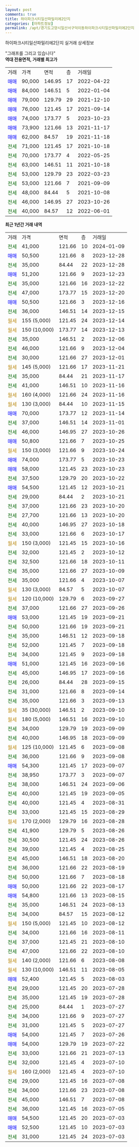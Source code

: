 ```yaml
---
layout: post
comments: true
title: 하이파크시티일산파밀리에2단지
categories: [아파트정보]
permalink: /apt/경기도고양시일산서구덕이동하이파크시티일산파밀리에2단지
---
```


하이파크시티일산파밀리에2단지 실거래 상세정보

<script type="text/javascript">
  google.charts.load('current', {'packages':['line', 'corechart']});
  google.charts.setOnLoadCallback(drawChart);

  function drawChart() {
    var data = new google.visualization.DataTable();
    data.addColumn('date', '거래일');
    data.addColumn('number', "매매");
    data.addColumn('number', "전세");
    data.addColumn('number', "전매");

    data.addRows([[new Date(Date.parse("2024-01-09")), null, 41000, null], [new Date(Date.parse("2023-12-28")), 50500, null, null], [new Date(Date.parse("2023-12-28")), null, 35000, null], [new Date(Date.parse("2023-12-23")), 51200, null, null], [new Date(Date.parse("2023-12-22")), null, 35000, null], [new Date(Date.parse("2023-12-20")), null, 47000, null], [new Date(Date.parse("2023-12-16")), 50500, null, null], [new Date(Date.parse("2023-12-15")), null, 36000, null], [new Date(Date.parse("2023-12-14")), null, null, null], [new Date(Date.parse("2023-12-13")), null, null, null], [new Date(Date.parse("2023-12-06")), null, 35000, null], [new Date(Date.parse("2023-12-04")), null, 46000, null], [new Date(Date.parse("2023-12-01")), null, 30000, null], [new Date(Date.parse("2023-11-21")), null, null, null], [new Date(Date.parse("2023-11-17")), null, 35000, null], [new Date(Date.parse("2023-11-16")), null, 41000, null], [new Date(Date.parse("2023-11-16")), null, null, null], [new Date(Date.parse("2023-11-15")), null, null, null], [new Date(Date.parse("2023-11-14")), 70000, null, null], [new Date(Date.parse("2023-11-01")), null, 37000, null], [new Date(Date.parse("2023-10-26")), null, 46000, null], [new Date(Date.parse("2023-10-25")), 50800, null, null], [new Date(Date.parse("2023-10-24")), null, null, null], [new Date(Date.parse("2023-10-23")), 74000, null, null], [new Date(Date.parse("2023-10-23")), 58000, null, null], [new Date(Date.parse("2023-10-22")), null, 37500, null], [new Date(Date.parse("2023-10-21")), 54500, null, null], [new Date(Date.parse("2023-10-21")), null, 29000, null], [new Date(Date.parse("2023-10-20")), null, 37000, null], [new Date(Date.parse("2023-10-20")), null, 27700, null], [new Date(Date.parse("2023-10-18")), null, 40000, null], [new Date(Date.parse("2023-10-17")), null, 33000, null], [new Date(Date.parse("2023-10-16")), null, null, null], [new Date(Date.parse("2023-10-12")), null, 32000, null], [new Date(Date.parse("2023-10-11")), null, 32500, null], [new Date(Date.parse("2023-10-09")), null, 35000, null], [new Date(Date.parse("2023-10-07")), null, 35000, null], [new Date(Date.parse("2023-10-07")), null, null, null], [new Date(Date.parse("2023-09-27")), null, null, null], [new Date(Date.parse("2023-09-26")), null, 37000, null], [new Date(Date.parse("2023-09-21")), 53000, null, null], [new Date(Date.parse("2023-09-21")), null, 50000, null], [new Date(Date.parse("2023-09-18")), null, 35000, null], [new Date(Date.parse("2023-09-18")), null, 52000, null], [new Date(Date.parse("2023-09-18")), null, 34000, null], [new Date(Date.parse("2023-09-16")), 51000, null, null], [new Date(Date.parse("2023-09-16")), null, 45000, null], [new Date(Date.parse("2023-09-15")), null, 26000, null], [new Date(Date.parse("2023-09-14")), null, 31000, null], [new Date(Date.parse("2023-09-13")), null, 35000, null], [new Date(Date.parse("2023-09-10")), null, null, null], [new Date(Date.parse("2023-09-10")), null, null, null], [new Date(Date.parse("2023-09-09")), null, 34000, null], [new Date(Date.parse("2023-09-09")), null, 40000, null], [new Date(Date.parse("2023-09-08")), null, null, null], [new Date(Date.parse("2023-09-08")), null, 36000, null], [new Date(Date.parse("2023-09-07")), 54300, null, null], [new Date(Date.parse("2023-09-07")), null, 38950, null], [new Date(Date.parse("2023-09-06")), null, 38000, null], [new Date(Date.parse("2023-09-05")), null, 40000, null], [new Date(Date.parse("2023-08-31")), null, 40000, null], [new Date(Date.parse("2023-08-29")), null, 33000, null], [new Date(Date.parse("2023-08-28")), null, null, null], [new Date(Date.parse("2023-08-26")), null, 41900, null], [new Date(Date.parse("2023-08-26")), null, 30500, null], [new Date(Date.parse("2023-08-25")), null, 39000, null], [new Date(Date.parse("2023-08-20")), null, 45000, null], [new Date(Date.parse("2023-08-19")), null, 36000, null], [new Date(Date.parse("2023-08-18")), null, 50000, null], [new Date(Date.parse("2023-08-17")), 50000, null, null], [new Date(Date.parse("2023-08-15")), 54800, null, null], [new Date(Date.parse("2023-08-13")), null, 35000, null], [new Date(Date.parse("2023-08-12")), null, 34000, null], [new Date(Date.parse("2023-08-12")), null, null, null], [new Date(Date.parse("2023-08-11")), null, 34000, null], [new Date(Date.parse("2023-08-10")), null, 37000, null], [new Date(Date.parse("2023-08-10")), null, 47000, null], [new Date(Date.parse("2023-08-08")), null, null, null], [new Date(Date.parse("2023-08-05")), null, null, null], [new Date(Date.parse("2023-08-03")), 52400, null, null], [new Date(Date.parse("2023-07-28")), null, 29000, null], [new Date(Date.parse("2023-07-28")), null, 35000, null], [new Date(Date.parse("2023-07-27")), null, 25000, null], [new Date(Date.parse("2023-07-27")), null, 34000, null], [new Date(Date.parse("2023-07-27")), null, 31000, null], [new Date(Date.parse("2023-07-26")), 54000, null, null], [new Date(Date.parse("2023-07-22")), 54000, null, null], [new Date(Date.parse("2023-07-13")), null, 33000, null], [new Date(Date.parse("2023-07-10")), null, 32000, null], [new Date(Date.parse("2023-07-10")), null, null, null], [new Date(Date.parse("2023-07-08")), null, 29000, null], [new Date(Date.parse("2023-07-08")), null, 34000, null], [new Date(Date.parse("2023-07-08")), null, 45000, null], [new Date(Date.parse("2023-07-05")), null, 36000, null], [new Date(Date.parse("2023-07-03")), 54500, null, null], [new Date(Date.parse("2023-07-03")), 52500, null, null], [new Date(Date.parse("2023-07-03")), null, 31000, null]]);

    var options = {
      hAxis: {
        format: 'yyyy/MM/dd'
      },    
      lineWidth: 0,
      pointsVisible: true,    
      title: '최근 1년간 유형별 실거래가 분포',
      legend: { position: 'bottom' }
    };

    var formatter = new google.visualization.NumberFormat({pattern:'###,###'} );
    formatter.format(data, 1);
    formatter.format(data, 2);
    
    setTimeout(function() {
        var chart = new google.visualization.LineChart(document.getElementById('columnchart_material'));
        chart.draw(data, (options));
        document.getElementById('loading').style.display = 'none';
    }, 200);
  }
</script>


<div id="loading" style="z-index:20; display: block; margin-left: 0px">"그래프를 그리고 있습니다"</div>
<div id="columnchart_material" style="width: 95%; margin-left: 0px; display: block"></div>
<!-- contents start -->
<b>역대 전용면적, 거래별 최고가</b>
<table class="sortable">
    <tr>
      <td>거래</td>
      <td>가격</td>
      <td>면적</td>
      <td>층</td>
      <td>거래일</td>
    </tr>
        <tr>
          <td><a style="color: blue">매매</a></td>
          <td>90,000</td>
          <td>146.95</td>
          <td>17</td>
          <td>2022-04-22</td>
        </tr>            <tr>
          <td><a style="color: blue">매매</a></td>
          <td>84,000</td>
          <td>146.51</td>
          <td>5</td>
          <td>2022-01-04</td>
        </tr>            <tr>
          <td><a style="color: blue">매매</a></td>
          <td>79,000</td>
          <td>129.79</td>
          <td>29</td>
          <td>2021-12-10</td>
        </tr>            <tr>
          <td><a style="color: blue">매매</a></td>
          <td>76,000</td>
          <td>121.45</td>
          <td>17</td>
          <td>2021-09-14</td>
        </tr>            <tr>
          <td><a style="color: blue">매매</a></td>
          <td>74,000</td>
          <td>173.77</td>
          <td>5</td>
          <td>2023-10-23</td>
        </tr>            <tr>
          <td><a style="color: blue">매매</a></td>
          <td>73,900</td>
          <td>121.66</td>
          <td>13</td>
          <td>2021-11-17</td>
        </tr>            <tr>
          <td><a style="color: blue">매매</a></td>
          <td>62,000</td>
          <td>84.57</td>
          <td>19</td>
          <td>2021-11-18</td>
        </tr>        
        <tr>
              <td><a style="color: darkgreen">전세</a></td>
              <td>71,000</td>
              <td>121.45</td>
              <td>17</td>
              <td>2021-10-18</td>
            </tr>            <tr>
              <td><a style="color: darkgreen">전세</a></td>
              <td>70,000</td>
              <td>173.77</td>
              <td>4</td>
              <td>2022-05-25</td>
            </tr>            <tr>
              <td><a style="color: darkgreen">전세</a></td>
              <td>63,000</td>
              <td>146.51</td>
              <td>11</td>
              <td>2021-10-18</td>
            </tr>            <tr>
              <td><a style="color: darkgreen">전세</a></td>
              <td>53,000</td>
              <td>129.79</td>
              <td>23</td>
              <td>2022-03-23</td>
            </tr>            <tr>
              <td><a style="color: darkgreen">전세</a></td>
              <td>53,000</td>
              <td>121.66</td>
              <td>7</td>
              <td>2021-09-09</td>
            </tr>            <tr>
              <td><a style="color: darkgreen">전세</a></td>
              <td>48,000</td>
              <td>84.44</td>
              <td>5</td>
              <td>2021-10-08</td>
            </tr>            <tr>
              <td><a style="color: darkgreen">전세</a></td>
              <td>46,000</td>
              <td>146.95</td>
              <td>27</td>
              <td>2023-10-26</td>
            </tr>            <tr>
              <td><a style="color: darkgreen">전세</a></td>
              <td>40,000</td>
              <td>84.57</td>
              <td>12</td>
              <td>2022-06-01</td>
            </tr>        
    
</table>

<b>최근 1년간 거래 내역</b>

<table class="sortable">
    <tr>
      <td>거래</td>
      <td>가격</td>
      <td>면적</td>
      <td>층</td>
      <td>거래일</td>
    </tr>
    <tr>
      <td><a style="color: darkgreen">전세</a></td>
      <td>41,000</td>
      <td>121.66</td>
      <td>10</td>
      <td>2024-01-09</td>
    </tr>          <tr>
      <td><a style="color: blue">매매</a></td>
      <td>50,500</td>
      <td>121.66</td>
      <td>8</td>
      <td>2023-12-28</td>
    </tr>          <tr>
      <td><a style="color: darkgreen">전세</a></td>
      <td>35,000</td>
      <td>84.44</td>
      <td>22</td>
      <td>2023-12-28</td>
    </tr>          <tr>
      <td><a style="color: blue">매매</a></td>
      <td>51,200</td>
      <td>121.66</td>
      <td>9</td>
      <td>2023-12-23</td>
    </tr>          <tr>
      <td><a style="color: darkgreen">전세</a></td>
      <td>35,000</td>
      <td>121.66</td>
      <td>16</td>
      <td>2023-12-22</td>
    </tr>          <tr>
      <td><a style="color: darkgreen">전세</a></td>
      <td>47,000</td>
      <td>173.77</td>
      <td>15</td>
      <td>2023-12-20</td>
    </tr>          <tr>
      <td><a style="color: blue">매매</a></td>
      <td>50,500</td>
      <td>121.66</td>
      <td>3</td>
      <td>2023-12-16</td>
    </tr>          <tr>
      <td><a style="color: darkgreen">전세</a></td>
      <td>36,000</td>
      <td>146.51</td>
      <td>14</td>
      <td>2023-12-15</td>
    </tr>          <tr>
      <td><a style="color: darkgoldenrod">월세</a></td>
      <td>155 (5,000)</td>
      <td>121.45</td>
      <td>24</td>
      <td>2023-12-14</td>
    </tr>          <tr>
      <td><a style="color: darkgoldenrod">월세</a></td>
      <td>150 (10,000)</td>
      <td>173.77</td>
      <td>14</td>
      <td>2023-12-13</td>
    </tr>          <tr>
      <td><a style="color: darkgreen">전세</a></td>
      <td>35,000</td>
      <td>146.51</td>
      <td>2</td>
      <td>2023-12-06</td>
    </tr>          <tr>
      <td><a style="color: darkgreen">전세</a></td>
      <td>46,000</td>
      <td>121.66</td>
      <td>9</td>
      <td>2023-12-04</td>
    </tr>          <tr>
      <td><a style="color: darkgreen">전세</a></td>
      <td>30,000</td>
      <td>121.66</td>
      <td>27</td>
      <td>2023-12-01</td>
    </tr>          <tr>
      <td><a style="color: darkgoldenrod">월세</a></td>
      <td>145 (5,000)</td>
      <td>121.66</td>
      <td>17</td>
      <td>2023-11-21</td>
    </tr>          <tr>
      <td><a style="color: darkgreen">전세</a></td>
      <td>35,000</td>
      <td>84.44</td>
      <td>21</td>
      <td>2023-11-17</td>
    </tr>          <tr>
      <td><a style="color: darkgreen">전세</a></td>
      <td>41,000</td>
      <td>146.51</td>
      <td>10</td>
      <td>2023-11-16</td>
    </tr>          <tr>
      <td><a style="color: darkgoldenrod">월세</a></td>
      <td>160 (4,000)</td>
      <td>121.66</td>
      <td>24</td>
      <td>2023-11-16</td>
    </tr>          <tr>
      <td><a style="color: darkgoldenrod">월세</a></td>
      <td>130 (3,000)</td>
      <td>84.44</td>
      <td>10</td>
      <td>2023-11-15</td>
    </tr>          <tr>
      <td><a style="color: blue">매매</a></td>
      <td>70,000</td>
      <td>173.77</td>
      <td>12</td>
      <td>2023-11-14</td>
    </tr>          <tr>
      <td><a style="color: darkgreen">전세</a></td>
      <td>37,000</td>
      <td>146.51</td>
      <td>14</td>
      <td>2023-11-01</td>
    </tr>          <tr>
      <td><a style="color: darkgreen">전세</a></td>
      <td>46,000</td>
      <td>146.95</td>
      <td>27</td>
      <td>2023-10-26</td>
    </tr>          <tr>
      <td><a style="color: blue">매매</a></td>
      <td>50,800</td>
      <td>121.66</td>
      <td>7</td>
      <td>2023-10-25</td>
    </tr>          <tr>
      <td><a style="color: darkgoldenrod">월세</a></td>
      <td>150 (3,000)</td>
      <td>121.66</td>
      <td>9</td>
      <td>2023-10-24</td>
    </tr>          <tr>
      <td><a style="color: blue">매매</a></td>
      <td>74,000</td>
      <td>173.77</td>
      <td>5</td>
      <td>2023-10-23</td>
    </tr>          <tr>
      <td><a style="color: blue">매매</a></td>
      <td>58,000</td>
      <td>121.45</td>
      <td>23</td>
      <td>2023-10-23</td>
    </tr>          <tr>
      <td><a style="color: darkgreen">전세</a></td>
      <td>37,500</td>
      <td>129.79</td>
      <td>20</td>
      <td>2023-10-22</td>
    </tr>          <tr>
      <td><a style="color: blue">매매</a></td>
      <td>54,500</td>
      <td>121.45</td>
      <td>12</td>
      <td>2023-10-21</td>
    </tr>          <tr>
      <td><a style="color: darkgreen">전세</a></td>
      <td>29,000</td>
      <td>84.44</td>
      <td>2</td>
      <td>2023-10-21</td>
    </tr>          <tr>
      <td><a style="color: darkgreen">전세</a></td>
      <td>37,000</td>
      <td>121.66</td>
      <td>23</td>
      <td>2023-10-20</td>
    </tr>          <tr>
      <td><a style="color: darkgreen">전세</a></td>
      <td>27,700</td>
      <td>121.66</td>
      <td>13</td>
      <td>2023-10-20</td>
    </tr>          <tr>
      <td><a style="color: darkgreen">전세</a></td>
      <td>40,000</td>
      <td>146.95</td>
      <td>27</td>
      <td>2023-10-18</td>
    </tr>          <tr>
      <td><a style="color: darkgreen">전세</a></td>
      <td>33,000</td>
      <td>121.66</td>
      <td>6</td>
      <td>2023-10-17</td>
    </tr>          <tr>
      <td><a style="color: darkgoldenrod">월세</a></td>
      <td>150 (3,000)</td>
      <td>121.45</td>
      <td>15</td>
      <td>2023-10-16</td>
    </tr>          <tr>
      <td><a style="color: darkgreen">전세</a></td>
      <td>32,000</td>
      <td>121.45</td>
      <td>2</td>
      <td>2023-10-12</td>
    </tr>          <tr>
      <td><a style="color: darkgreen">전세</a></td>
      <td>32,500</td>
      <td>121.66</td>
      <td>18</td>
      <td>2023-10-11</td>
    </tr>          <tr>
      <td><a style="color: darkgreen">전세</a></td>
      <td>35,000</td>
      <td>121.66</td>
      <td>27</td>
      <td>2023-10-09</td>
    </tr>          <tr>
      <td><a style="color: darkgreen">전세</a></td>
      <td>35,000</td>
      <td>121.66</td>
      <td>4</td>
      <td>2023-10-07</td>
    </tr>          <tr>
      <td><a style="color: darkgoldenrod">월세</a></td>
      <td>130 (3,000)</td>
      <td>84.57</td>
      <td>5</td>
      <td>2023-10-07</td>
    </tr>          <tr>
      <td><a style="color: darkgoldenrod">월세</a></td>
      <td>120 (10,000)</td>
      <td>129.79</td>
      <td>6</td>
      <td>2023-09-27</td>
    </tr>          <tr>
      <td><a style="color: darkgreen">전세</a></td>
      <td>37,000</td>
      <td>121.66</td>
      <td>27</td>
      <td>2023-09-26</td>
    </tr>          <tr>
      <td><a style="color: blue">매매</a></td>
      <td>53,000</td>
      <td>121.45</td>
      <td>19</td>
      <td>2023-09-21</td>
    </tr>          <tr>
      <td><a style="color: darkgreen">전세</a></td>
      <td>50,000</td>
      <td>121.66</td>
      <td>19</td>
      <td>2023-09-21</td>
    </tr>          <tr>
      <td><a style="color: darkgreen">전세</a></td>
      <td>35,000</td>
      <td>146.51</td>
      <td>12</td>
      <td>2023-09-18</td>
    </tr>          <tr>
      <td><a style="color: darkgreen">전세</a></td>
      <td>52,000</td>
      <td>121.45</td>
      <td>7</td>
      <td>2023-09-18</td>
    </tr>          <tr>
      <td><a style="color: darkgreen">전세</a></td>
      <td>34,000</td>
      <td>121.45</td>
      <td>9</td>
      <td>2023-09-18</td>
    </tr>          <tr>
      <td><a style="color: blue">매매</a></td>
      <td>51,000</td>
      <td>121.45</td>
      <td>16</td>
      <td>2023-09-16</td>
    </tr>          <tr>
      <td><a style="color: darkgreen">전세</a></td>
      <td>45,000</td>
      <td>146.95</td>
      <td>17</td>
      <td>2023-09-16</td>
    </tr>          <tr>
      <td><a style="color: darkgreen">전세</a></td>
      <td>26,000</td>
      <td>84.44</td>
      <td>28</td>
      <td>2023-09-15</td>
    </tr>          <tr>
      <td><a style="color: darkgreen">전세</a></td>
      <td>31,000</td>
      <td>121.66</td>
      <td>8</td>
      <td>2023-09-14</td>
    </tr>          <tr>
      <td><a style="color: darkgreen">전세</a></td>
      <td>35,000</td>
      <td>121.66</td>
      <td>3</td>
      <td>2023-09-13</td>
    </tr>          <tr>
      <td><a style="color: darkgoldenrod">월세</a></td>
      <td>35 (30,000)</td>
      <td>146.51</td>
      <td>2</td>
      <td>2023-09-10</td>
    </tr>          <tr>
      <td><a style="color: darkgoldenrod">월세</a></td>
      <td>180 (5,000)</td>
      <td>146.51</td>
      <td>16</td>
      <td>2023-09-10</td>
    </tr>          <tr>
      <td><a style="color: darkgreen">전세</a></td>
      <td>34,000</td>
      <td>129.79</td>
      <td>19</td>
      <td>2023-09-09</td>
    </tr>          <tr>
      <td><a style="color: darkgreen">전세</a></td>
      <td>40,000</td>
      <td>146.95</td>
      <td>18</td>
      <td>2023-09-09</td>
    </tr>          <tr>
      <td><a style="color: darkgoldenrod">월세</a></td>
      <td>125 (10,000)</td>
      <td>121.45</td>
      <td>6</td>
      <td>2023-09-08</td>
    </tr>          <tr>
      <td><a style="color: darkgreen">전세</a></td>
      <td>36,000</td>
      <td>121.66</td>
      <td>9</td>
      <td>2023-09-08</td>
    </tr>          <tr>
      <td><a style="color: blue">매매</a></td>
      <td>54,300</td>
      <td>121.45</td>
      <td>17</td>
      <td>2023-09-07</td>
    </tr>          <tr>
      <td><a style="color: darkgreen">전세</a></td>
      <td>38,950</td>
      <td>173.77</td>
      <td>3</td>
      <td>2023-09-07</td>
    </tr>          <tr>
      <td><a style="color: darkgreen">전세</a></td>
      <td>38,000</td>
      <td>146.51</td>
      <td>24</td>
      <td>2023-09-06</td>
    </tr>          <tr>
      <td><a style="color: darkgreen">전세</a></td>
      <td>40,000</td>
      <td>121.45</td>
      <td>19</td>
      <td>2023-09-05</td>
    </tr>          <tr>
      <td><a style="color: darkgreen">전세</a></td>
      <td>40,000</td>
      <td>121.45</td>
      <td>4</td>
      <td>2023-08-31</td>
    </tr>          <tr>
      <td><a style="color: darkgreen">전세</a></td>
      <td>33,000</td>
      <td>121.45</td>
      <td>15</td>
      <td>2023-08-29</td>
    </tr>          <tr>
      <td><a style="color: darkgoldenrod">월세</a></td>
      <td>170 (2,000)</td>
      <td>129.79</td>
      <td>16</td>
      <td>2023-08-28</td>
    </tr>          <tr>
      <td><a style="color: darkgreen">전세</a></td>
      <td>41,900</td>
      <td>129.79</td>
      <td>5</td>
      <td>2023-08-26</td>
    </tr>          <tr>
      <td><a style="color: darkgreen">전세</a></td>
      <td>30,500</td>
      <td>121.45</td>
      <td>24</td>
      <td>2023-08-26</td>
    </tr>          <tr>
      <td><a style="color: darkgreen">전세</a></td>
      <td>39,000</td>
      <td>121.45</td>
      <td>4</td>
      <td>2023-08-25</td>
    </tr>          <tr>
      <td><a style="color: darkgreen">전세</a></td>
      <td>45,000</td>
      <td>146.51</td>
      <td>18</td>
      <td>2023-08-20</td>
    </tr>          <tr>
      <td><a style="color: darkgreen">전세</a></td>
      <td>36,000</td>
      <td>121.66</td>
      <td>22</td>
      <td>2023-08-19</td>
    </tr>          <tr>
      <td><a style="color: darkgreen">전세</a></td>
      <td>50,000</td>
      <td>121.66</td>
      <td>7</td>
      <td>2023-08-18</td>
    </tr>          <tr>
      <td><a style="color: blue">매매</a></td>
      <td>50,000</td>
      <td>121.66</td>
      <td>22</td>
      <td>2023-08-17</td>
    </tr>          <tr>
      <td><a style="color: blue">매매</a></td>
      <td>54,800</td>
      <td>121.66</td>
      <td>13</td>
      <td>2023-08-15</td>
    </tr>          <tr>
      <td><a style="color: darkgreen">전세</a></td>
      <td>35,000</td>
      <td>146.51</td>
      <td>24</td>
      <td>2023-08-13</td>
    </tr>          <tr>
      <td><a style="color: darkgreen">전세</a></td>
      <td>34,000</td>
      <td>84.57</td>
      <td>15</td>
      <td>2023-08-12</td>
    </tr>          <tr>
      <td><a style="color: darkgoldenrod">월세</a></td>
      <td>150 (5,000)</td>
      <td>121.45</td>
      <td>10</td>
      <td>2023-08-12</td>
    </tr>          <tr>
      <td><a style="color: darkgreen">전세</a></td>
      <td>34,000</td>
      <td>121.66</td>
      <td>16</td>
      <td>2023-08-11</td>
    </tr>          <tr>
      <td><a style="color: darkgreen">전세</a></td>
      <td>37,000</td>
      <td>121.45</td>
      <td>21</td>
      <td>2023-08-10</td>
    </tr>          <tr>
      <td><a style="color: darkgreen">전세</a></td>
      <td>47,000</td>
      <td>121.66</td>
      <td>22</td>
      <td>2023-08-10</td>
    </tr>          <tr>
      <td><a style="color: darkgoldenrod">월세</a></td>
      <td>140 (2,000)</td>
      <td>121.66</td>
      <td>6</td>
      <td>2023-08-08</td>
    </tr>          <tr>
      <td><a style="color: darkgoldenrod">월세</a></td>
      <td>130 (10,000)</td>
      <td>146.51</td>
      <td>11</td>
      <td>2023-08-05</td>
    </tr>          <tr>
      <td><a style="color: blue">매매</a></td>
      <td>52,400</td>
      <td>121.45</td>
      <td>5</td>
      <td>2023-08-03</td>
    </tr>          <tr>
      <td><a style="color: darkgreen">전세</a></td>
      <td>29,000</td>
      <td>121.45</td>
      <td>20</td>
      <td>2023-07-28</td>
    </tr>          <tr>
      <td><a style="color: darkgreen">전세</a></td>
      <td>35,000</td>
      <td>121.45</td>
      <td>19</td>
      <td>2023-07-28</td>
    </tr>          <tr>
      <td><a style="color: darkgreen">전세</a></td>
      <td>25,000</td>
      <td>84.44</td>
      <td>1</td>
      <td>2023-07-27</td>
    </tr>          <tr>
      <td><a style="color: darkgreen">전세</a></td>
      <td>34,000</td>
      <td>121.66</td>
      <td>9</td>
      <td>2023-07-27</td>
    </tr>          <tr>
      <td><a style="color: darkgreen">전세</a></td>
      <td>31,000</td>
      <td>121.45</td>
      <td>5</td>
      <td>2023-07-27</td>
    </tr>          <tr>
      <td><a style="color: blue">매매</a></td>
      <td>54,000</td>
      <td>121.45</td>
      <td>7</td>
      <td>2023-07-26</td>
    </tr>          <tr>
      <td><a style="color: blue">매매</a></td>
      <td>54,000</td>
      <td>129.79</td>
      <td>19</td>
      <td>2023-07-22</td>
    </tr>          <tr>
      <td><a style="color: darkgreen">전세</a></td>
      <td>33,000</td>
      <td>121.66</td>
      <td>21</td>
      <td>2023-07-13</td>
    </tr>          <tr>
      <td><a style="color: darkgreen">전세</a></td>
      <td>32,000</td>
      <td>121.45</td>
      <td>4</td>
      <td>2023-07-10</td>
    </tr>          <tr>
      <td><a style="color: darkgoldenrod">월세</a></td>
      <td>160 (2,000)</td>
      <td>121.45</td>
      <td>4</td>
      <td>2023-07-10</td>
    </tr>          <tr>
      <td><a style="color: darkgreen">전세</a></td>
      <td>29,000</td>
      <td>121.45</td>
      <td>16</td>
      <td>2023-07-08</td>
    </tr>          <tr>
      <td><a style="color: darkgreen">전세</a></td>
      <td>34,000</td>
      <td>121.66</td>
      <td>23</td>
      <td>2023-07-08</td>
    </tr>          <tr>
      <td><a style="color: darkgreen">전세</a></td>
      <td>45,000</td>
      <td>146.51</td>
      <td>7</td>
      <td>2023-07-08</td>
    </tr>          <tr>
      <td><a style="color: darkgreen">전세</a></td>
      <td>36,000</td>
      <td>121.45</td>
      <td>16</td>
      <td>2023-07-05</td>
    </tr>          <tr>
      <td><a style="color: blue">매매</a></td>
      <td>54,500</td>
      <td>121.45</td>
      <td>20</td>
      <td>2023-07-03</td>
    </tr>          <tr>
      <td><a style="color: blue">매매</a></td>
      <td>52,500</td>
      <td>121.45</td>
      <td>10</td>
      <td>2023-07-03</td>
    </tr>          <tr>
      <td><a style="color: darkgreen">전세</a></td>
      <td>31,000</td>
      <td>121.45</td>
      <td>24</td>
      <td>2023-07-03</td>
    </tr>      </table>
<!-- contents end -->    

